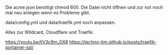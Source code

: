Die acme.json benötigt chmod 600.
Die Datei nicht öffnen und zur not noch mal neu anlegen wenn es Probleme gibt.

data/config.yml und data/traefik.yml noch anpassen.


Alles zur Wildcard, Cloudflare und Traefik:

https://youtu.be/liV3c9m_OX8
https://techno-tim.github.io/posts/traefik-portainer-ssl/
